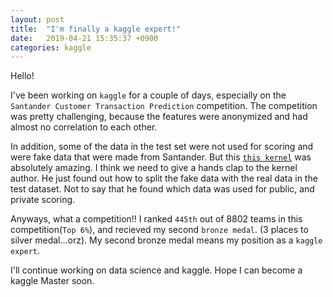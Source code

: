 ```yaml
---
layout: post
title:  "I'm finally a kaggle expert!"
date:   2019-04-21 15:35:37 +0900
categories: kaggle
---
```

Hello!

I've been working on `kaggle` for a couple of days, especially on the `Santander Customer Transaction Prediction` competition.
The competition was pretty challenging, because the features were anonymized and had almost no correlation to each other.


In addition, some of the data in the test set were not used for scoring and were fake data that were made from Santander.
But this [`this kernel`](https://www.kaggle.com/yag320/list-of-fake-samples-and-public-private-lb-split) was absolutely amazing. I think we need to give a hands clap to the kernel author. He just found out how to split the fake data with the real data in the test dataset. Not to say that he found which data was used for public, and private scoring.


Anyways, what a competition!! 
I ranked `445th` out of 8802 teams in this competition(`Top 6%`), and recieved my second `bronze medal`. (3 places to silver medal...orz). My second bronze medal means my position as a `kaggle expert`. 


I'll continue working on data science and kaggle. 
Hope I can become a kaggle Master soon.